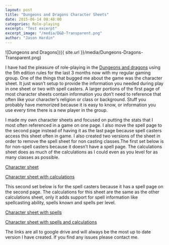 ```yaml
---
layout: post
title: "Dungeons and Dragons Character Sheets"
date: 2015-06-14 08:48:00
categories: Role-playing
excerpt: "Test excerpt"
excerpt_image: "/media/D&D-Transparent.png"
author: "Jason Hardin"
---
```

![Dungeons and Dragons]({{ site.url }}/media/Dungeons-Dragons-Transparent.png)

I have had the pleasure of role-playing in the [Dungeons and dragons](http://dnd.wizards.com/) using the 5th edition rules for the last 3 months now with my regular gaming group. One of the things that bugged me about the game was the character sheet. It just wasn’t setup to provide the information you needed during play in one sheet or two with spell casters. A larger portions of the first page of most character sheets contain information you don’t need to reference that often like your character’s religion or class or background. Stuff you probably have memorized because it is easy to know, or information you use every time there is a new player in the group.

I made my own character sheets and focused on putting the stats that I most often referenced in a game on one page. I also move the spell page to the second page instead of having it as the last page because spell casters access this sheet often in game. I also created two versions of the sheet in order to remove the spell sheet for non casting classes.The first set below is for non-spell casters because it doesn’t have a spell page. The calculations sheet does as much of the calculations as I could even as you level for as many classes as possible.

[Character sheet](https://drive.google.com/a/jasonhardin.com/file/d/0B5hU_Vw929I-QWtJTVFWVzd4cmM/view?usp=sharing)

[Character sheet with calculations](https://drive.google.com/a/jasonhardin.com/file/d/0B5hU_Vw929I-V2pDVnItWHFoQmc/view?usp=sharing)

This second set below is for the spell casters because it has a spell page on the second page. The calculations for this sheet are the same as the other calculations sheet, only it adds support for spell information like spellcasting ability, spells known and spells per level.

[Character sheet with spells](https://drive.google.com/a/jasonhardin.com/file/d/0B5hU_Vw929I-YW1DdnBzOTZ1VFk/view?usp=sharing)

[Character sheet with spells and calculations](https://drive.google.com/a/jasonhardin.com/file/d/0B5hU_Vw929I-V1drT09wZGItNDg/view?usp=sharing)

The links are all to google drive and will always be the most up to date version I have created. If you find any issues please contact me.